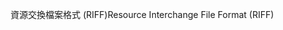 <span data-ttu-id="1051f-101">資源交換檔案格式 (RIFF)</span><span class="sxs-lookup"><span data-stu-id="1051f-101">Resource Interchange File Format (RIFF)</span></span>